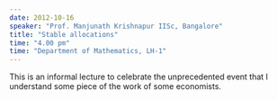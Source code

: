 ```yaml
---
date: 2012-10-16
speaker: "Prof. Manjunath Krishnapur IISc, Bangalore"
title: "Stable allocations"
time: "4.00 pm" 
time: "Department of Mathematics, LH-1"
---
```

This is an informal lecture to celebrate the unprecedented
event that I understand some piece of the work of some economists.
